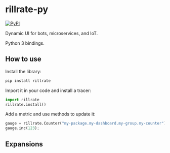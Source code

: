 # rillrate-py

[![PyPI][pypi-badge]][pypi-url]

[pypi-badge]: https://badge.fury.io/py/rillrate.svg
[pypi-url]: https://pypi.org/project/rillrate

Dynamic UI for bots, microservices, and IoT.

Python 3 bindings.

## How to use

Install the library:

```sh
pip install rillrate
```

Import it in your code and install a tracer:

```python
import rillrate
rillrate.install()
```

Add a metric and use methods to update it:

```python
gauge = rillrate.Counter("my-package.my-dashboard.my-group.my-counter");
gauge.inc(123);
```

## Expansions
